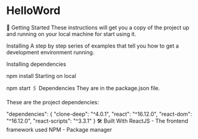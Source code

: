 # HelloWord


🚩 Getting Started
These instructions will get you a copy of the project up and running on your local machine for start using it.

Installing
A step by step series of examples that tell you how to get a development environment running.

Installing dependencies

npm install
Starting on local

npm start
🖇 Dependencies
They are in the package.json file.

These are the project dependencies:

"dependencies": {
  "clone-deep": "^4.0.1",
  "react": "^16.12.0",
  "react-dom": "^16.12.0",
  "react-scripts": "^3.3.1"
}
🛠 Built With
ReactJS - The frontend framework used
NPM - Package manager
